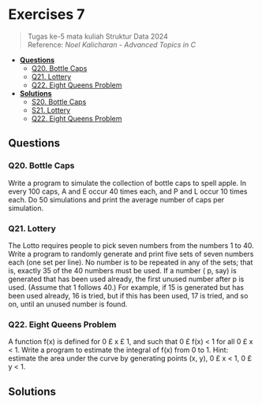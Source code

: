 # Exercises 7
> Tugas ke-5 mata kuliah Struktur Data 2024<br>
> Reference: _Noel Kalicharan - Advanced Topics in C_<br>
- [**Questions**](#qs)
    - [Q20. Bottle Caps](#q20)
    - [Q21. Lottery](#q21)
    - [Q22. Eight Queens Problem](#q22)
- [**Solutions**](#ss)
    - [S20. Bottle Caps](#s20)
    - [S21. Lottery](#s21)
    - [Q22. Eight Queens Problem](#q22)

## Questions <a name="qs"></a>
### Q20. Bottle Caps <a name="q20"></a>
Write a program to simulate the collection of bottle caps to spell apple. In every 100 caps, A and E occur 40 times each, and P and L occur 10 times each. Do 50 simulations and print the average number of caps per simulation.

### Q21. Lottery <a name="q21"></a>
The Lotto requires people to pick seven numbers from the numbers 1 to 40. Write a program to randomly generate and print five sets of seven numbers each (one set per line). No number is to be repeated in any of the sets; that is, exactly 35 of the 40 numbers must be used. If a number ( p, say) is generated that has been used already, the first unused number after p is used. (Assume that 1 follows 40.) For example, if 15 is generated but has been used already, 16 is tried, but if this has been used, 17 is tried, and so on, until an unused number is found.

### Q22. Eight Queens Problem <a name="q22"></a>
A function f(x) is defined for 0 £ x £ 1, and such that 0 £ f(x) < 1 for all 0 £ x < 1. Write a program to estimate the integral of f(x) from 0 to 1. Hint: estimate the area under the curve by generating points (x, y), 0 £ x < 1, 0 £ y < 1.

## Solutions <a name="ss"></a>
